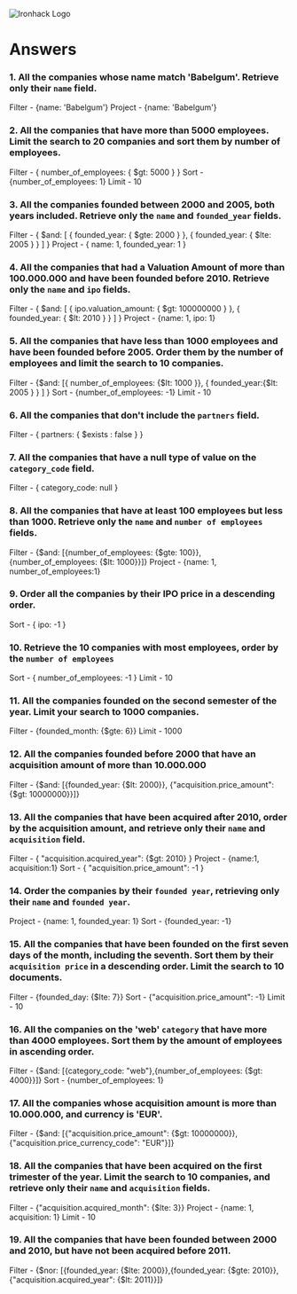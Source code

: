 ![Ironhack Logo](https://i.imgur.com/1QgrNNw.png)

# Answers

### 1. All the companies whose name match 'Babelgum'. Retrieve only their `name` field.

Filter - {name: 'Babelgum'}
Project - {name: 'Babelgum'}

### 2. All the companies that have more than 5000 employees. Limit the search to 20 companies and sort them by **number of employees**.

Filter - { number_of_employees: { $gt: 5000 } }
Sort - {number_of_employees: 1}
Limit - 10

### 3. All the companies founded between 2000 and 2005, both years included. Retrieve only the `name` and `founded_year` fields.

Filter - { $and: [ { founded_year: { $gte: 2000 } }, { founded_year: { $lte: 2005 } } ] }
Project - { name: 1, founded_year: 1 }

### 4. All the companies that had a Valuation Amount of more than 100.000.000 and have been founded before 2010. Retrieve only the `name` and `ipo` fields.

Filter - { $and: [ { ipo.valuation_amount: { $gt: 100000000 } }, { founded_year: { $lt: 2010 } } ] }
Project - {name: 1, ipo: 1}

### 5. All the companies that have less than 1000 employees and have been founded before 2005. Order them by the number of employees and limit the search to 10 companies.

Filter - {$and: [{ number_of_employees: {$lt: 1000 }}, { founded_year:{$lt: 2005 } } ] }
Sort - {number_of_employees: -1}
Limit - 10

### 6. All the companies that don't include the `partners` field.

Filter - { partners: { $exists : false } }

### 7. All the companies that have a null type of value on the `category_code` field.

Filter - { category_code: null }

### 8. All the companies that have at least 100 employees but less than 1000. Retrieve only the `name` and `number of employees` fields.

Filter - {$and: [{number_of_employees: {$gte: 100}}, {number_of_employees: {$lt: 1000}}]}
Project - {name: 1, number_of_employees:1}

### 9. Order all the companies by their IPO price in a descending order.

Sort - { ipo: -1 }

### 10. Retrieve the 10 companies with most employees, order by the `number of employees`

Sort - { number_of_employees: -1 }
Limit - 10

### 11. All the companies founded on the second semester of the year. Limit your search to 1000 companies.

Filter - {founded_month: {$gte: 6}}
Limit - 1000

### 12. All the companies founded before 2000 that have an acquisition amount of more than 10.000.000

Filter - {$and: [{founded_year: {$lt: 2000}}, {"acquisition.price_amount": {$gt: 10000000}}]}

### 13. All the companies that have been acquired after 2010, order by the acquisition amount, and retrieve only their `name` and `acquisition` field.

Filter - { "acquisition.acquired_year": {$gt: 2010} }
Project - {name:1, acquisition:1}
Sort - { "acquisition.price_amount": -1 }

### 14. Order the companies by their `founded year`, retrieving only their `name` and `founded year`.

Project - {name: 1, founded_year: 1}
Sort - {founded_year: -1}

### 15. All the companies that have been founded on the first seven days of the month, including the seventh. Sort them by their `acquisition price` in a descending order. Limit the search to 10 documents.

Filter - {founded_day: {$lte: 7}}
Sort - {"acquisition.price_amount": -1}
Limit - 10

### 16. All the companies on the 'web' `category` that have more than 4000 employees. Sort them by the amount of employees in ascending order.

Filter - {$and: [{category_code: "web"},{number_of_employees: {$gt: 4000}}]}
Sort - {number_of_employees: 1}

### 17. All the companies whose acquisition amount is more than 10.000.000, and currency is 'EUR'.

Filter - {$and: [{"acquisition.price_amount": {$gt: 10000000}},{"acquisition.price_currency_code": "EUR"}]}

### 18. All the companies that have been acquired on the first trimester of the year. Limit the search to 10 companies, and retrieve only their `name` and `acquisition` fields.

Filter - {"acquisition.acquired_month": {$lte: 3}}
Project - {name: 1, acquisition: 1}
Limit - 10

### 19. All the companies that have been founded between 2000 and 2010, but have not been acquired before 2011.

Filter - {$nor: [{founded_year: {$lte: 2000}},{founded_year: {$gte: 2010}},{"acquisition.acquired_year": {$lt: 2011}}]}
